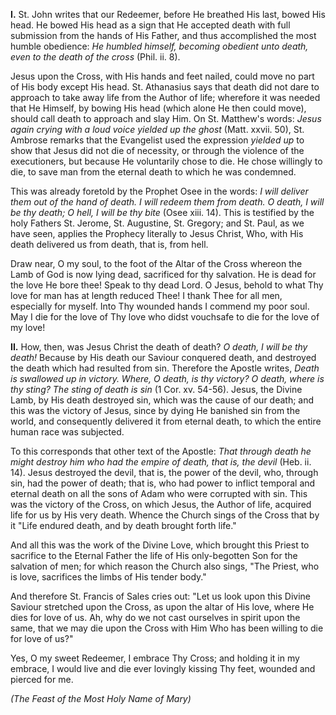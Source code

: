 
**I\.** St. John writes that our Redeemer, before He breathed His last, bowed His head. He bowed His head as a sign that He accepted death with full submission from the hands of His Father, and thus accomplished the most humble obedience: *He humbled himself, becoming obedient unto death, even to the death of the cross* (Phil. ii. 8).

Jesus upon the Cross, with His hands and feet nailed, could move no part of His body except His head. St. Athanasius says that death did not dare to approach to take away life from the Author of life; wherefore it was needed that He Himself, by bowing His head (which alone He then could move), should call death to approach and slay Him. On St. Matthew\'s words: *Jesus again crying with a loud voice yielded up the ghost* (Matt. xxvii. 50), St. Ambrose remarks that the Evangelist used the expression *yielded up* to show that Jesus did not die of necessity, or through the violence of the executioners, but because He voluntarily chose to die. He chose willingly to die, to save man from the eternal death to which he was condemned.

This was already foretold by the Prophet Osee in the words: *I will deliver them out of the hand of death. I will redeem them from death. O death, I will be thy death; O hell, I will be thy bite* (Osee xiii. 14). This is testified by the holy Fathers St. Jerome, St. Augustine, St. Gregory; and St. Paul, as we have seen, applies the Prophecy literally to Jesus Christ, Who, with His death delivered us from death, that is, from hell.

Draw near, O my soul, to the foot of the Altar of the Cross whereon the Lamb of God is now lying dead, sacrificed for thy salvation. He is dead for the love He bore thee! Speak to thy dead Lord. O Jesus, behold to what Thy love for man has at length reduced Thee! I thank Thee for all men, especially for myself. Into Thy wounded hands I commend my poor soul. May I die for the love of Thy love who didst vouchsafe to die for the love of my love!

**II\.** How, then, was Jesus Christ the death of death? *O death, I will be thy death!* Because by His death our Saviour conquered death, and destroyed the death which had resulted from sin. Therefore the Apostle writes, *Death is swallowed up in victory. Where, O death, is thy victory? O death, where is thy sting? The sting of death is sin* (1 Cor. xv. 54-56). Jesus, the Divine Lamb, by His death destroyed sin, which was the cause of our death; and this was the victory of Jesus, since by dying He banished sin from the world, and consequently delivered it from eternal death, to which the entire human race was subjected.

To this corresponds that other text of the Apostle: *That through death he might destroy him who had the empire of death, that is, the devil* (Heb. ii. 14). Jesus destroyed the devil, that is, the power of the devil, who, through sin, had the power of death; that is, who had power to inflict temporal and eternal death on all the sons of Adam who were corrupted with sin. This was the victory of the Cross, on which Jesus, the Author of life, acquired life for us by His very death. Whence the Church sings of the Cross that by it \"Life endured death, and by death brought forth life.\"

And all this was the work of the Divine Love, which brought this Priest to sacrifice to the Eternal Father the life of His only-begotten Son for the salvation of men; for which reason the Church also sings, \"The Priest, who is love, sacrifices the limbs of His tender body.\"

And therefore St. Francis of Sales cries out: \"Let us look upon this Divine Saviour stretched upon the Cross, as upon the altar of His love, where He dies for love of us. Ah, why do we not cast ourselves in spirit upon the same, that we may die upon the Cross with Him Who has been willing to die for love of us?\"

Yes, O my sweet Redeemer, I embrace Thy Cross; and holding it in my embrace, I would live and die ever lovingly kissing Thy feet, wounded and pierced for me.

*(The Feast of the Most Holy Name of Mary)*

